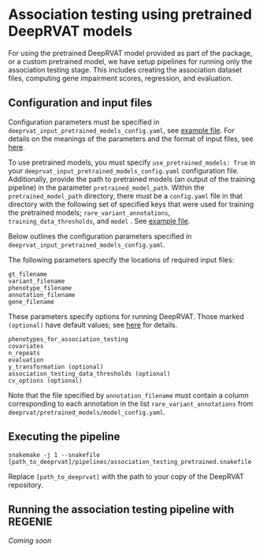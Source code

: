 # Association testing using pretrained DeepRVAT models

For using the pretrained DeepRVAT model provided as part of the package, or a custom pretrained model, we have setup pipelines for running only the association testing stage. This includes creating the association dataset files, computing gene impairment scores, regression, and evaluation. 


## Configuration and input files

Configuration parameters must be specified in `deeprvat_input_pretrained_models_config.yaml`, see [example file](https://github.com/PMBio/deeprvat/blob/main/example/config/deeprvat_input_pretrained_models_config.yaml). For details on the meanings of the parameters and the format of input files, see [here](input_data).

To use pretrained models, you must specify `use_pretrained_models: True` in your `deeprvat_input_pretrained_models_config.yaml` configuration file. Additionally, provide the path to pretrained models (an output of the training pipeline) in the parameter `pretrained_model_path`. Within the `pretrained_model_path` directory, there must be a `config.yaml` file in that directory with the following set of specified keys that were used for training the pretrained models; `rare_variant_annotations`, `training_data_thresholds`, and `model` . See [example file](https://github.com/PMBio/deeprvat/blob/main/pretrained_models/model_config.yaml).

Below outlines the configuration parameters specified in `deeprvat_input_pretrained_models_config.yaml`.

The following parameters specify the locations of required input files:

```
gt_filename
variant_filename
phenotype_filename
annotation_filename
gene_filename
```

These parameters specify options for running DeepRVAT. Those marked `(optional)` have default values; see [here](input_data) for details.

```
phenotypes_for_association_testing
covariates
n_repeats
evaluation
y_transformation (optional)
association_testing_data_thresholds (optional)
cv_options (optional)
```

Note that the file specified by `annotation_filename` must contain a column corresponding to each annotation in the list `rare_variant_annotations` from `deeprvat/pretrained_models/model_config.yaml`. 


## Executing the pipeline

```
snakemake -j 1 --snakefile [path_to_deeprvat]/pipelines/association_testing_pretrained.snakefile
```

Replace `[path_to_deeprvat]` with the path to your copy of the DeepRVAT repository.


## Running the association testing pipeline with REGENIE

_Coming soon_

<!---

#### Input data
For running with REGENIE, in addition to the default input data, the following REGENIE specific files should also be included in your `experiment` directory:


To run REGENIE Step 1
- `.sample` Inclusion file that lists individuals to retain in the analysis
- `.sniplist` Inclusion file that lists IDs of variants to keep
- `.bgen` input genetic data file
- `.bgen.bgi` index bgi file corresponding to input BGEN file

For these REGENIE specific files, please refer to the [REGENIE documentation](https://rgcgithub.github.io/regenie/).

For running REGENIE Step 2:
- `gtf file` gencode gene annotation gtf file 
- `keep_samples.txt` (optional file of samples to include)
- `protein_coding_genes.parquet`

#### Config file

Use the `[path_to_deeprvat]/example/config_regenie.yaml` as `config.yaml` which includes REGENIE specific parameters. 
You can set any parameter explained in the [REGENIE documentation](https://rgcgithub.github.io/regenie/) via this config.
Most importantly, for association testing of binary traits use:
```
step_2:
        options:
            - "--bt"
            - "--firth --approx --pThresh 0.01"

```
and for quantitative traits:
```
step_2:
        options:
            - "--qt"
```

#### Run REGENIE


```
cd experiment
ln -s [path_to_deeprvat]/pretrained_models
snakemake -j 1 --snakefile [path_to_deeprvat]/pipelines/association_testing_pretrained.snakefile
```


#### Testing multiple sub-chohorts
For testing multiple sub-cohorts, remember that REGENIE Step 1 (compute intense) only needs to be executed once per sample and phenotype. We suggest running REGENIE Step 1 on all samples and phenotypes initially and then linking the output as `regenie_output/step1/` in each experiment directory for testing a sub-cohort.

Samples to be considered when testing sub-cohorts can be provided via `keep_samples.txt` which look like 

``` 
12345 12345
56789 56789
````
for keeping two samples with ids `12345` and `56789`

### Running the association testing pipeline with SEAK

```shell
cd experiment
ln -s [path_to_deeprvat]/pretrained_models
snakemake -j 1 --snakefile [path_to_deeprvat]/pipelines/association_testing_pretrained.snakefile
```

--->

